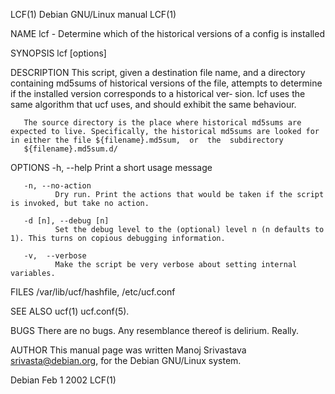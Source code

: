 LCF(1)                                                                                   Debian GNU/Linux manual                                                                                   LCF(1)

NAME
       lcf - Determine which of the historical versions of a config is installed

SYNOPSIS
       lcf [options] <Destination File Name> <Historical MD5SUM source directory>

DESCRIPTION
       This script, given a destination file name, and a directory containing md5sums of historical versions of the file, attempts to determine if the installed version corresponds to a historical ver‐
       sion. lcf uses the same algorithm that ucf uses, and should exhibit the same behaviour.

       The source directory is the place where historical md5sums are expected to live. Specifically, the historical md5sums are looked for in either the file ${filename}.md5sum,  or  the  subdirectory
       ${filename}.md5sum.d/

OPTIONS
       -h, --help
              Print a short usage message

       -n, --no-action
              Dry run. Print the actions that would be taken if the script is invoked, but take no action.

       -d [n], --debug [n]
              Set the debug level to the (optional) level n (n defaults to 1). This turns on copious debugging information.

       -v,  --verbose
              Make the script be very verbose about setting internal variables.

FILES
       /var/lib/ucf/hashfile, /etc/ucf.conf

SEE ALSO
       ucf(1) ucf.conf(5).

BUGS
       There are no bugs.  Any resemblance thereof is delirium. Really.

AUTHOR
       This manual page was written Manoj Srivastava <srivasta@debian.org>, for the Debian GNU/Linux system.

Debian                                                                                          Feb 1 2002                                                                                         LCF(1)

